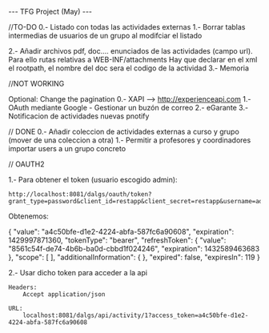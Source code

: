 ---		TFG Project (May)	---

//TO-DO
0.- Listado con todas las actividades externas 
1.- Borrar tablas intermedias de usuarios de un grupo al modifciar el listado

2.- Añadir archivos pdf, doc....  enunciados de las actividades (campo url). 
		Para ello rutas relativas a WEB-INF/attachments
		Hay que declarar en el xml el rootpath, el nombre del doc sera el codigo de la actividad
3.- Memoria

//NOT WORKING

Optional: Change the pagination
0.- XAPI --> http://experienceapi.com
1.- OAuth mediante Google - Gestionar un buzón de correo
2.- eGarante
3.- Notificacion de actividades nuevas pnotify

// DONE
0.- Añadir coleccion de actividades externas a curso y grupo (mover de una coleccion a otra)
1.- Permitir a profesores y coordinadores importar users a un grupo concreto

//   OAUTH2

1.- Para obtener el token (usuario escogido admin):

	http://localhost:8081/dalgs/oauth/token?grant_type=password&client_id=restapp&client_secret=restapp&username=admin&password=admin
	
Obtenemos:

{
	"value": "a4c50bfe-d1e2-4224-abfa-587fc6a90608",
	"expiration": 1429997871360,
	"tokenType": "bearer",
	"refreshToken": {
		"value": "8561c54f-de74-4b6b-ba0d-cbbd1f024246",
		"expiration": 1432589463683
	},
	"scope": [ ],
	"additionalInformation": { },
	"expired": false,
	"expiresIn": 119
}

2.- Usar dicho token para acceder a la api
	
	Headers:
		Accept application/json
	
	URL:
		localhost:8081/dalgs/api/activity/1?access_token=a4c50bfe-d1e2-4224-abfa-587fc6a90608
		



